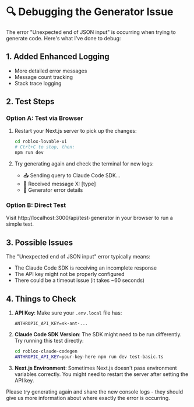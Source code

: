 # 🔍 Debugging the Generator Issue

The error "Unexpected end of JSON input" is occurring when trying to generate code. Here's what I've done to debug:

## 1. Added Enhanced Logging
- More detailed error messages
- Message count tracking
- Stack trace logging

## 2. Test Steps

### Option A: Test via Browser
1. Restart your Next.js server to pick up the changes:
   ```bash
   cd roblox-lovable-ui
   # Ctrl+C to stop, then:
   npm run dev
   ```

2. Try generating again and check the terminal for new logs:
   - 📤 Sending query to Claude Code SDK...
   - 📨 Received message X: [type]
   - 🔴 Generator error details

### Option B: Direct Test
Visit http://localhost:3000/api/test-generator in your browser to run a simple test.

## 3. Possible Issues

The "Unexpected end of JSON input" error typically means:
- The Claude Code SDK is receiving an incomplete response
- The API key might not be properly configured
- There could be a timeout issue (it takes ~60 seconds)

## 4. Things to Check

1. **API Key**: Make sure your `.env.local` file has:
   ```
   ANTHROPIC_API_KEY=sk-ant-...
   ```

2. **Claude Code SDK Version**: The SDK might need to be run differently. Try running this test directly:
   ```bash
   cd roblox-claude-codegen
   ANTHROPIC_API_KEY=your-key-here npm run dev test-basic.ts
   ```

3. **Next.js Environment**: Sometimes Next.js doesn't pass environment variables correctly. You might need to restart the server after setting the API key.

Please try generating again and share the new console logs - they should give us more information about where exactly the error is occurring.